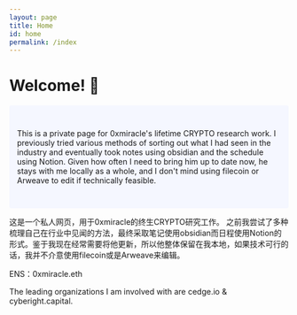 ```yaml
---
layout: page
title: Home
id: home
permalink: /index
---
```


# Welcome! 🌱

<p style="padding: 3em 1em; background: #f5f7ff; border-radius: 4px;">
This is a private page for 0xmiracle's lifetime CRYPTO research work.
I previously tried various methods of sorting out what I had seen in the industry and eventually took notes using obsidian and the schedule using Notion. Given how often I need to bring him up to date now, he stays with me locally as a whole, and I don't mind using filecoin or Arweave to edit if technically feasible.

这是一个私人网页，用于0xmiracle的终生CRYPTO研究工作。
之前我尝试了多种梳理自己在行业中见闻的方法，最终采取笔记使用obsidian而日程使用Notion的形式。鉴于我现在经常需要将他更新，所以他整体保留在我本地，如果技术可行的话，我并不介意使用filecoin或是Arweave来编辑。

</p>

ENS：0xmiracle.eth

The leading organizations I am involved with are cedge.io & cyberight.capital.


<style>
  .wrapper {
    max-width: 46em;
  }
</style>



